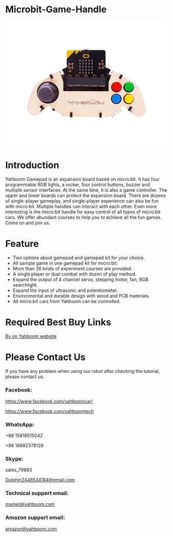 # Microbit-Game-Handle
![](https://github.com/YahboomTechnology/Microbit-Game-Handle/blob/master/gamepad.jpg)
# Introduction
Yahboom Gamepad is an expansion board based on micro:bit. It has four programmable RGB lights, a rocker, four control buttons, buzzer and multiple sensor interfaces. At the same time, it is also a game controller. The upper and lower boards can protect the expansion board. There are dozens of single-player gameplay, and single-player experience can also be fun with micro:bit. Multiple handles can interact with each other. Even more interesting is the micro:bit handle for easy control of all types of micro:bit cars. We offer abundant courses to help you to achieve all the fun games. Come on and join us.
# Feature
* Two options about gamepad and gamepad kit for your choice.
* All sample game in one gamepad kit for micro:bit.
* More than 26 kinds of experiment courses are provided.
* A single player or dual combat with dozen of play method.
* Expand the output of 4 channel servo, stepping motor, fan, RGB searchlight.
* Expand the input of ultrasonic and potentiometer.
* Environmental and durable design with wood and PCB materials.
* All micro:bit cars from Yahboom can be controlled.
# Required Best Buy Links
[By on Yahboom website](https://category.yahboom.net/products/gamepad)

# Please Contact Us
If you have any problem when using our robot after checking the tutorial, please contact us.
### Facebook:
https://www.facebook.com/yahboomcar/

https://www.facebook.com/yahboomtech
### WhatsApp:
+86 15818515042

+86 18682378128
### Skype:
sales_79883

Dolphin2448534184@gmail.com
### Technical support email:
market@yahboom.com
### Amazon support email:
amazon@yahboom.com

